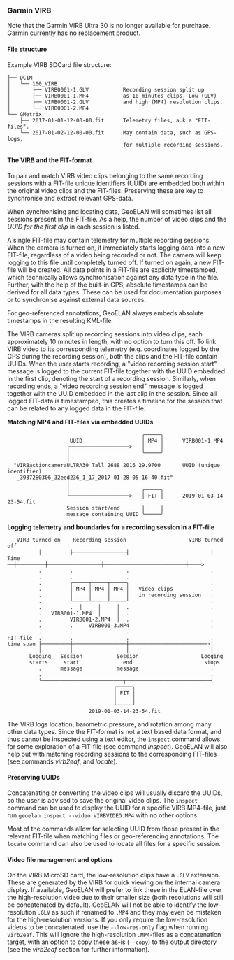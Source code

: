 ### Garmin VIRB

Note that the Garmin VIRB Ultra 30 is no longer available for purchase. Garmin currently has no replacement product.

#### File structure

Example VIRB SDCard file structure:
```
├── DCIM
│   └── 100_VIRB
│       ├── VIRB0001-1.GLV           Recording session split up
│       ├── VIRB0001-1.MP4           as 10 minutes clips. Low (GLV)
│       ├── VIRB0001-2.GLV           and high (MP4) resolution clips.
│       └── VIRB0001-2.MP4
└── GMetrix
    ├── 2017-01-01-12-00-00.fit      Telemetry files, a.k.a "FIT-files".
    └── 2017-01-02-12-00-00.fit      May contain data, such as GPS-logs,
                                     for multiple recording sessions.
```

#### The VIRB and the FIT-format

To pair and match VIRB video clips belonging to the same recording sessions with a FIT-file unique identifiers (UUID) are embedded both within the original video clips and the FIT-files. Preserving these are key to synchronise and extract relevant GPS-data.

When synchronising and locating data, GeoELAN will sometimes list all sessions present in the FIT-file. As a help, the number of video clips and the _UUID for the first clip_ in each session is listed.

A single FIT-file may contain telemetry for multiple recording sessions. When the camera is turned on, it immediately starts logging data into a new FIT-file, regardless of a video being recorded or not. The camera will keep logging to this file until completely turned off. If turned on again, a new FIT-file will be created. All data points in a FIT-file are explicitly timestamped, which technically allows synchronisation against any data type in the file. Further, with the help of the built-in GPS, absolute timestamps can be derived for all data types. These can be used for documentation purposes or to synchronise against external data sources.

For geo-referenced annotations, GeoELAN always embeds absolute timestamps in the resulting KML-file.

The VIRB cameras split up recording sessions into video clips, each approximately 10 minutes in length, with no option to turn this off. To link VIRB video to its corresponding telemetry (e.g. coordinates logged by the GPS during the recording session), both the clips and the FIT-file contain UUIDs. When the user starts recording, a "video recording session start" message is logged to the current FIT-file together with the UUID embedded in the first clip, denoting the start of a recording session. Similarly, when recording ends, a "video recording session end" message is logged together with the UUID embedded in the last clip in the session. Since all logged FIT-data is timestamped, this creates a timeline for the session that can be related to any logged data in the FIT-file.

**Matching MP4 and FIT-files via embedded UUIDs**
```
                                           ╭─────╮
                    UUID                   │ MP4 │      VIRB001-1.MP4
                   ╭───────────────────>   │     │
                   │                       ╰─────╯
                   │
  "VIRBactioncameraULTRA30_Tall_2688_2016_29.9700       UUID (unique identifier)
   _3937280306_32eed236_1_17_2017-01-28-05-16-40.fit"
                   │
                   │                       ╭─────╮
                   ╰───────────────────>   │ FIT │      2019-01-03-14-23-54.fit
                   Session start/end       │     │
                   message containing UUID ╰─────╯
```


**Logging telemetry and boundaries for a recording session in a FIT-file**
```
   VIRB turned on    Recording session                    VIRB turned off
          │         ├─────────────────┤                          │
Time    ──┼─────────┼─────────────────┼──────────────────────────┼────>
          .         .                 .                          .
          .         .                 .                          .
          .         ╭─────┬─────┬─────╮                          .
          .         │ MP4 │ MP4 │ MP4 │   Video clips            .
          .         │     │     │     │   in recording session   .
          .         ╰─────┴─────┴─────╯                          .
          .         .  │     │     │  .                          .
          .   VIRB001-1.MP4  │     │  .                          .
          .         VIRB001-2.MP4  │  .                          .
          .         .     VIRB001-3.MP4                          .
          .         .                 .                          .
FIT-file  .         .                 .                          .
time span ├─────────┼─────────────────┼─────────────────────────>│
          │         │                 │                          │
       Logging   Session           Session                    Logging
       starts     start              end                       stops
          .      message           message                       .
          .                                                      .
          └──────────────────────────┬───────────────────────────┘
                                  ╭─────╮
                                  │ FIT │
                                  │     │
                                  ╰─────╯
                          2019-01-03-14-23-54.fit
```

The VIRB logs location, barometric pressure, and rotation among many other data types. Since the FIT-format is not a text based data format, and thus cannot be inspected using a text editor, the `inspect` command allows for some exploration of a FIT-file (see command _inspect_). GeoELAN will also help out with matching recording sessions to the corresponding FIT-files (see commands _virb2eaf_, and _locate_).

#### Preserving UUIDs

Concatenating or converting the video clips will usually discard the UUIDs, so the user is advised to save the original video clips. The `inspect` command can be used to display the UUID for a specific VIRB MP4-file, just run `geoelan inspect --video VIRBVIDEO.MP4` with no other options.

Most of the commands allow for selecting UUID from those present in the relevant FIT-file when matching files or geo-referencing annotations. The `locate` command can also be used to locate all files for a specific session.

#### Video file management and options

On the VIRB MicroSD card, the low-resolution clips have a `.GLV` extension. These are generated by the VIRB for quick viewing on the internal camera display. If available, GeoELAN will prefer to link these in the ELAN-file over the high-resolution video due to their smaller size (both resolutions will still be concatenated by default). GeoELAN will not be able to identify the low-resolution `.GLV` as such if renamed to `.MP4` and they may even be mistaken for the high-resolution versions. If you only require the low-resolution videos to be concatenated, use the `--low-res-only` flag when running `virb2eaf`. This will ignore the high-resolution `.MP4`-files as a concatenation target, with an option to copy these as-is (`--copy`) to the output directory (see the _virb2eaf_ section for further information).
